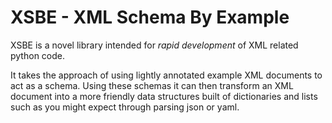 # XSBE - XML Schema By Example

XSBE is a novel library intended for *rapid development* of XML related python code.  

It takes the approach of using lightly annotated example XML documents to act as a schema.  Using these schemas it can 
then transform an XML document into a more friendly data structures built of dictionaries and lists such as you might 
expect through parsing json or yaml.
